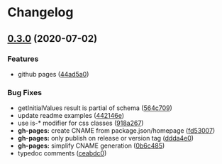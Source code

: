 # Changelog

## [0.3.0](https://www.github.com/kenoxa/svelte-formup/compare/v0.2.1...v0.3.0) (2020-07-02)


### Features

* github pages ([44ad5a0](https://www.github.com/kenoxa/svelte-formup/commit/44ad5a0fa3fb7fb206c82024fbde5676ea4f17a0))


### Bug Fixes

* getInitialValues result is partial of schema ([564c709](https://www.github.com/kenoxa/svelte-formup/commit/564c709ebdb8e7ef6e3d996aeccdb941923a2e72))
* update readme examples ([442146e](https://www.github.com/kenoxa/svelte-formup/commit/442146e4861cbca18ef6f42a0f652ffbe3a5bd6a))
* use is-* modifier for css classes ([918a267](https://www.github.com/kenoxa/svelte-formup/commit/918a2670a7cbf7f1bab56fa6c7958edef9b76611))
* **gh-pages:** create CNAME from package.json/homepage ([fd53007](https://www.github.com/kenoxa/svelte-formup/commit/fd53007a8c43b4ae3184dc2d2c8b0345f7c72463))
* **gh-pages:** only publish on release or version tag ([ddda4e0](https://www.github.com/kenoxa/svelte-formup/commit/ddda4e029cb5ab9271fdf2406fdd89d828ad81e4))
* **gh-pages:** simplify CNAME generation ([0b6c485](https://www.github.com/kenoxa/svelte-formup/commit/0b6c4852d64f2f94048dcdfb78a1561edefafa62))
* typedoc comments ([ceabdc0](https://www.github.com/kenoxa/svelte-formup/commit/ceabdc00f9e81c251bef19a10ee5ebaf0735ec94))
